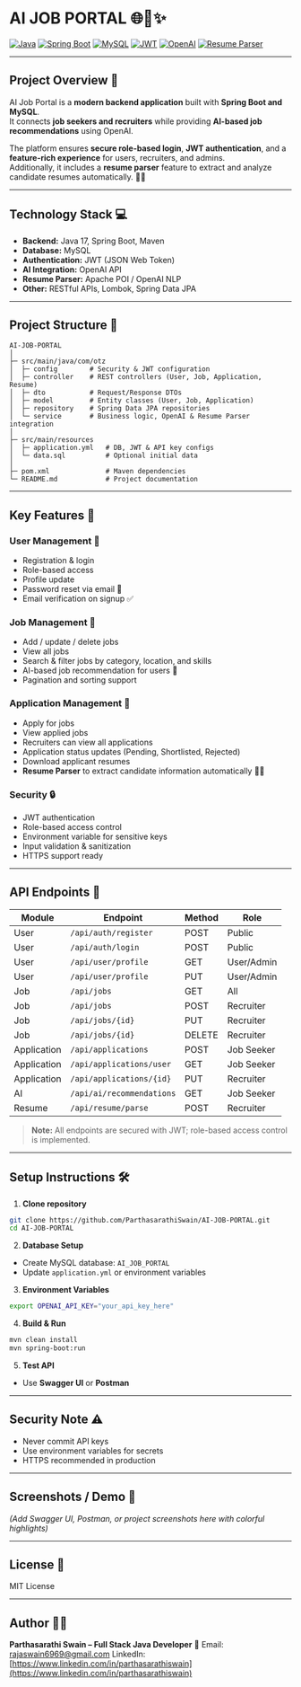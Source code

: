 # AI JOB PORTAL 🌐🤖✨

[![Java](https://img.shields.io/badge/Java-17-blue)](https://www.oracle.com/java/)
[![Spring Boot](https://img.shields.io/badge/Spring_Boot-3.1.2-green)](https://spring.io/projects/spring-boot)
[![MySQL](https://img.shields.io/badge/MySQL-8.0-blue)](https://www.mysql.com/)
[![JWT](https://img.shields.io/badge/JWT-Authentication-yellow)](https://jwt.io/)
[![OpenAI](https://img.shields.io/badge/OpenAI-Integration-orange)](https://openai.com/)
[![Resume Parser](https://img.shields.io/badge/Resume_Parser-Enabled-red)]()

---

## **Project Overview** 🌟

AI Job Portal is a **modern backend application** built with **Spring Boot and MySQL**.  
It connects **job seekers and recruiters** while providing **AI-based job recommendations** using OpenAI.  

The platform ensures **secure role-based login**, **JWT authentication**, and a **feature-rich experience** for users, recruiters, and admins.  
Additionally, it includes a **resume parser** feature to extract and analyze candidate resumes automatically. 📄🤖

---

## **Technology Stack** 💻

* **Backend:** Java 17, Spring Boot, Maven
* **Database:** MySQL
* **Authentication:** JWT (JSON Web Token)
* **AI Integration:** OpenAI API
* **Resume Parser:** Apache POI / OpenAI NLP
* **Other:** RESTful APIs, Lombok, Spring Data JPA

---

## **Project Structure** 📂

```
AI-JOB-PORTAL
│
├─ src/main/java/com/otz
│  ├─ config        # Security & JWT configuration
│  ├─ controller    # REST controllers (User, Job, Application, Resume)
│  ├─ dto           # Request/Response DTOs
│  ├─ model         # Entity classes (User, Job, Application)
│  ├─ repository    # Spring Data JPA repositories
│  └─ service       # Business logic, OpenAI & Resume Parser integration
│
├─ src/main/resources
│  ├─ application.yml   # DB, JWT & API key configs
│  └─ data.sql          # Optional initial data
│
├─ pom.xml              # Maven dependencies
└─ README.md            # Project documentation
```

---

## **Key Features** 🚀

### **User Management** 👤
* Registration & login
* Role-based access
* Profile update
* Password reset via email 📧
* Email verification on signup ✅

### **Job Management** 💼
* Add / update / delete jobs
* View all jobs
* Search & filter jobs by category, location, and skills
* AI-based job recommendation for users 🤖
* Pagination and sorting support

### **Application Management** 📝
* Apply for jobs
* View applied jobs
* Recruiters can view all applications
* Application status updates (Pending, Shortlisted, Rejected)
* Download applicant resumes
* **Resume Parser** to extract candidate information automatically 📄✨

### **Security** 🔒
* JWT authentication
* Role-based access control
* Environment variable for sensitive keys
* Input validation & sanitization
* HTTPS support ready

---

## **API Endpoints** 📡

| Module      | Endpoint                  | Method | Role       |
| ----------- | ------------------------- | ------ | ---------- |
| User        | `/api/auth/register`      | POST   | Public     |
| User        | `/api/auth/login`         | POST   | Public     |
| User        | `/api/user/profile`       | GET    | User/Admin |
| User        | `/api/user/profile`       | PUT    | User/Admin |
| Job         | `/api/jobs`               | GET    | All        |
| Job         | `/api/jobs`               | POST   | Recruiter  |
| Job         | `/api/jobs/{id}`          | PUT    | Recruiter  |
| Job         | `/api/jobs/{id}`          | DELETE | Recruiter  |
| Application | `/api/applications`       | POST   | Job Seeker |
| Application | `/api/applications/user`  | GET    | Job Seeker |
| Application | `/api/applications/{id}`  | PUT    | Recruiter  |
| AI          | `/api/ai/recommendations` | GET    | Job Seeker |
| Resume      | `/api/resume/parse`       | POST   | Recruiter  |

> **Note:** All endpoints are secured with JWT; role-based access control is implemented.

---

## **Setup Instructions** 🛠️

1. **Clone repository**
```bash
git clone https://github.com/ParthasarathiSwain/AI-JOB-PORTAL.git
cd AI-JOB-PORTAL
```

2. **Database Setup**
* Create MySQL database: `AI_JOB_PORTAL`
* Update `application.yml` or environment variables

3. **Environment Variables**
```bash
export OPENAI_API_KEY="your_api_key_here"
```

4. **Build & Run**
```bash
mvn clean install
mvn spring-boot:run
```

5. **Test API**
* Use **Swagger UI** or **Postman**

---

## **Security Note** ⚠️
* Never commit API keys
* Use environment variables for secrets
* HTTPS recommended in production

---

## **Screenshots / Demo** 📸
*(Add Swagger UI, Postman, or project screenshots here with colorful highlights)*

---

## **License** 📝
MIT License

---

## **Author** 👨‍💻
**Parthasarathi Swain – Full Stack Java Developer**
📧 Email: rajaswain6969@gmail.com
LinkedIn: [https://www.linkedin.com/in/parthasarathiswain](https://www.linkedin.com/in/parthasarathiswain)

